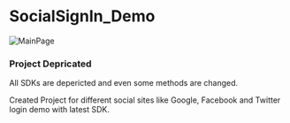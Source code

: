 # SocialSignIn_Demo

![MainPage](https://github.com/WasimMemon/SocialSignIn_Demo/blob/master/index.png)


<h3> Project Depricated </h3>
All SDKs are depericted and even some methods are changed.

Created Project for different social sites like Google, Facebook and Twitter login demo with latest SDK.
